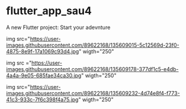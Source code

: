# flutter_app_sau4

A new Flutter project: Start your adevnture



img src="https://user-images.githubusercontent.com/89622168/135609015-5c12569d-23f0-4875-8e9f-17a1069c93d4.jpg" wigth="250"

img src ="https://user-images.githubusercontent.com/89622168/135609178-377df1c5-e4db-4a4a-9e05-685fae34ca30.jpg" wigth="250"

img src="https://user-images.githubusercontent.com/89622168/135609232-4d74e8f4-f773-41c3-933c-7f6c398f4a75.jpg" wigth="250"
